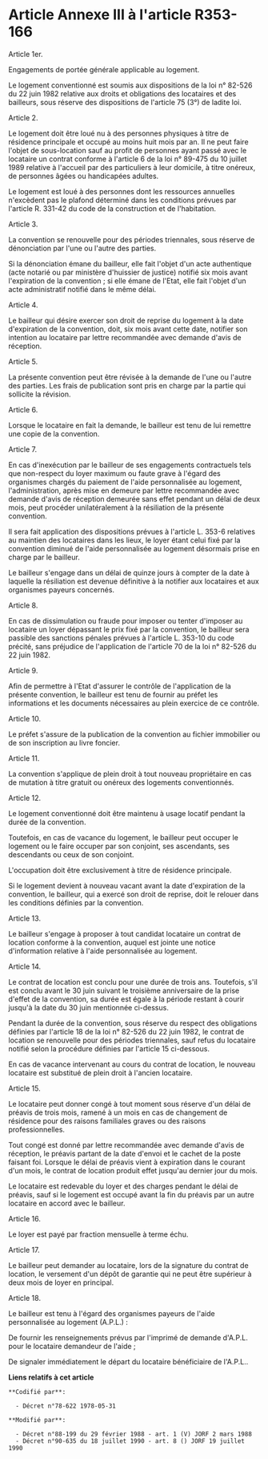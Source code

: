 # Article Annexe III à l'article R353-166

Article 1er.

Engagements de portée générale applicable au logement.

Le logement conventionné est soumis aux dispositions de la loi n° 82-526 du 22 juin 1982 relative aux droits et obligations
des locataires et des bailleurs, sous réserve des dispositions de l'article 75 (3°) de ladite loi.

Article 2.

Le logement doit être loué nu à des personnes physiques à titre de résidence principale et occupé au moins huit mois par an.
Il ne peut faire l'objet de sous-location sauf au profit de personnes ayant passé avec le locataire un contrat conforme à
l'article 6 de la loi n° 89-475 du 10 juillet 1989 relative à l'accueil par des particuliers à leur domicile, à titre
onéreux, de personnes âgées ou handicapées adultes.

Le logement est loué à des personnes dont les ressources annuelles n'excèdent pas le plafond déterminé dans les conditions
prévues par l'article R. 331-42 du code de la construction et de l'habitation.

Article 3.

La convention se renouvelle pour des périodes triennales, sous réserve de dénonciation par l'une ou l'autre des parties.

Si la dénonciation émane du bailleur, elle fait l'objet d'un acte authentique (acte notarié ou par ministère d'huissier de
justice) notifié six mois avant l'expiration de la convention ; si elle émane de l'Etat, elle fait l'objet d'un acte
administratif notifié dans le même délai.

Article 4.

Le bailleur qui désire exercer son droit de reprise du logement à la date d'expiration de la convention, doit, six mois avant
cette date, notifier son intention au locataire par lettre recommandée avec demande d'avis de réception.

Article 5.

La présente convention peut être révisée à la demande de l'une ou l'autre des parties. Les frais de publication sont pris en
charge par la partie qui sollicite la révision.

Article 6.

Lorsque le locataire en fait la demande, le bailleur est tenu de lui remettre une copie de la convention.

Article 7.

En cas d'inexécution par le bailleur de ses engagements contractuels tels que non-respect du loyer maximum ou faute grave à
l'égard des organismes chargés du paiement de l'aide personnalisée au logement, l'administration, après mise en demeure par
lettre recommandée avec demande d'avis de réception demeurée sans effet pendant un délai de deux mois, peut procéder
unilatéralement à la résiliation de la présente convention.

Il sera fait application des dispositions prévues à l'article L. 353-6 relatives au maintien des locataires dans les lieux,
le loyer étant celui fixé par la convention diminué de l'aide personnalisée au logement désormais prise en charge par le
bailleur.

Le bailleur s'engage dans un délai de quinze jours à compter de la date à laquelle la résiliation est devenue définitive à la
notifier aux locataires et aux organismes payeurs concernés.

Article 8.

En cas de dissimulation ou fraude pour imposer ou tenter d'imposer au locataire un loyer dépassant le prix fixé par la
convention, le bailleur sera passible des sanctions pénales prévues à l'article L. 353-10 du code précité, sans préjudice de
l'application de l'article 70 de la loi n° 82-526 du 22 juin 1982.

Article 9.

Afin de permettre à l'Etat d'assurer le contrôle de l'application de la présente convention, le bailleur est tenu de fournir
au préfet les informations et les documents nécessaires au plein exercice de ce contrôle.

Article 10.

Le préfet s'assure de la publication de la convention au fichier immobilier ou de son inscription au livre foncier.

Article 11.

La convention s'applique de plein droit à tout nouveau propriétaire en cas de mutation à titre gratuit ou onéreux des
logements conventionnés.

Article 12.

Le logement conventionné doit être maintenu à usage locatif pendant la durée de la convention.

Toutefois, en cas de vacance du logement, le bailleur peut occuper le logement ou le faire occuper par son conjoint, ses
ascendants, ses descendants ou ceux de son conjoint.

L'occupation doit être exclusivement à titre de résidence principale.

Si le logement devient à nouveau vacant avant la date d'expiration de la convention, le bailleur, qui a exercé son droit de
reprise, doit le relouer dans les conditions définies par la convention.

Article 13.

Le bailleur s'engage à proposer à tout candidat locataire un contrat de location conforme à la convention, auquel est jointe
une notice d'information relative à l'aide personnalisée au logement.

Article 14.

Le contrat de location est conclu pour une durée de trois ans. Toutefois, s'il est conclu avant le 30 juin suivant le
troisième anniversaire de la prise d'effet de la convention, sa durée est égale à la période restant à courir jusqu'à la date
du 30 juin mentionnée ci-dessus.

Pendant la durée de la convention, sous réserve du respect des obligations définies par l'article 18 de la loi n° 82-526 du
22 juin 1982, le contrat de location se renouvelle pour des périodes triennales, sauf refus du locataire notifié selon la
procédure définies par l'article 15 ci-dessous.

En cas de vacance intervenant au cours du contrat de location, le nouveau locataire est substitué de plein droit à l'ancien
locataire.

Article 15.

Le locataire peut donner congé à tout moment sous réserve d'un délai de préavis de trois mois, ramené à un mois en cas de
changement de résidence pour des raisons familiales graves ou des raisons professionnelles.

Tout congé est donné par lettre recommandée avec demande d'avis de réception, le préavis partant de la date d'envoi et le
cachet de la poste faisant foi. Lorsque le délai de préavis vient à expiration dans le courant d'un mois, le contrat de
location produit effet jusqu'au dernier jour du mois.

Le locataire est redevable du loyer et des charges pendant le délai de préavis, sauf si le logement est occupé avant la fin
du préavis par un autre locataire en accord avec le bailleur.

Article 16.

Le loyer est payé par fraction mensuelle à terme échu.

Article 17.

Le bailleur peut demander au locataire, lors de la signature du contrat de location, le versement d'un dépôt de garantie qui
ne peut être supérieur à deux mois de loyer en principal.

Article 18.

Le bailleur est tenu à l'égard des organismes payeurs de l'aide personnalisée au logement (A.P.L.) :

De fournir les renseignements prévus par l'imprimé de demande d'A.P.L. pour le locataire demandeur de l'aide ;

De signaler immédiatement le départ du locataire bénéficiaire de l'A.P.L..

**Liens relatifs à cet article**

	**Codifié par**:

	  - Décret n°78-622 1978-05-31

	**Modifié par**:

	  - Décret n°88-199 du 29 février 1988 - art. 1 (V) JORF 2 mars 1988
	  - Décret n°90-635 du 18 juillet 1990 - art. 8 () JORF 19 juillet 1990
